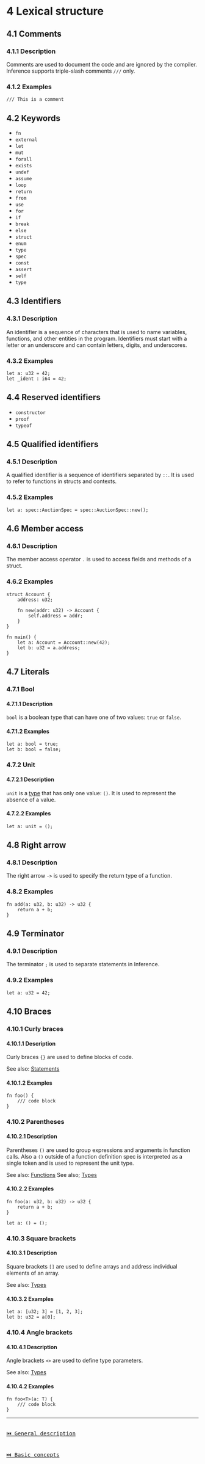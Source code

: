 # 4 Lexical structure

## 4.1 Comments

### 4.1.1 Description

Comments are used to document the code and are ignored by the compiler. Inference supports triple-slash comments `///` only.

### 4.1.2 Examples

```inference
/// This is a comment
```

## 4.2 Keywords

- `fn`
- `external`
- `let`
- `mut`
- `forall`
- `exists`
- `undef`
- `assume`
- `loop`
- `return`
- `from`
- `use`
- `for`
- `if`
- `break`
- `else`
- `struct`
- `enum`
- `type`
- `spec`
- `const`
- `assert`
- `self`
- `type`


## 4.3 Identifiers

### 4.3.1 Description

An identifier is a sequence of characters that is used to name variables, functions, and other entities in the program. Identifiers must start with a letter or an underscore and can contain letters, digits, and underscores.

### 4.3.2 Examples

```inference
let a: u32 = 42;
let _ident : i64 = 42;
```

## 4.4 Reserved identifiers

- `constructor`
- `proof`
- `typeof`

## 4.5 Qualified identifiers

### 4.5.1 Description

A qualified identifier is a sequence of identifiers separated by `::`. It is used to refer to functions in structs and contexts.

### 4.5.2 Examples

```inference
let a: spec::AuctionSpec = spec::AuctionSpec::new();
```

## 4.6 Member access

### 4.6.1 Description

The member access operator `.` is used to access fields and methods of a struct.

### 4.6.2 Examples

```inference
struct Account {
    address: u32;

    fn new(addr: u32) -> Account {
        self.address = addr;
    }
}

fn main() {
    let a: Account = Account::new(42);
    let b: u32 = a.address;
}
```

## 4.7 Literals

### 4.7.1 Bool

#### 4.7.1.1 Description

`bool` is a boolean type that can have one of two values: `true` or `false`.

#### 4.7.1.2 Examples

```inference
let a: bool = true;
let b: bool = false;
```

### 4.7.2 Unit

#### 4.7.2.1 Description

`unit` is a [type](./types.md#6-unit) that has only one value: `()`. It is used to represent the absence of a value.

#### 4.7.2.2 Examples

```inference
let a: unit = ();
```

## 4.8 Right arrow

### 4.8.1 Description

The right arrow `->` is used to specify the return type of a function.

### 4.8.2 Examples

```inference
fn add(a: u32, b: u32) -> u32 {
    return a + b;
}
```

## 4.9 Terminator

### 4.9.1 Description

The terminator `;` is used to separate statements in Inference.

### 4.9.2 Examples

```inference
let a: u32 = 42;
```

## 4.10 Braces

### 4.10.1 Curly braces

#### 4.10.1.1 Description

Curly braces `{}` are used to define blocks of code.

See also: [Statements](./statements.md#9-block)

#### 4.10.1.2 Examples

```inference
fn foo() {
    /// code block
}
```

### 4.10.2 Parentheses

#### 4.10.2.1 Description

Parentheses `()` are used to group expressions and arguments in function calls. Also a `()` outside of a function definition spec is interpreted as a single token and is used to represent the unit type.

See also: [Functions](./functions.md#11-function-definition)
See also; [Types](./types.md#6-unit)

#### 4.10.2.2 Examples

```inference
fn foo(a: u32, b: u32) -> u32 {
    return a + b;
}
```

```inference
let a: () = ();
```

### 4.10.3 Square brackets

#### 4.10.3.1 Description

Square brackets `[]` are used to define arrays and address individual elements of an array.

See also: [Types](./types.md#62-array)

#### 4.10.3.2 Examples

```inference
let a: [u32; 3] = [1, 2, 3];
let b: u32 = a[0];
```

### 4.10.4 Angle brackets

#### 4.10.4.1 Description

Angle brackets `<>` are used to define type parameters.

See also: [Types](./types.md#63-user-defined-types)

#### 4.10.4.2 Examples

```inference
fn foo<T>(a: T) {
    /// code block
}
```

---

[<kbd><br>⏮️ General description<br><br></kbd>](./general-description.md)
[<kbd><br>⏭️ Basic concepts<br><br></kbd>](./basic-concepts.md)
